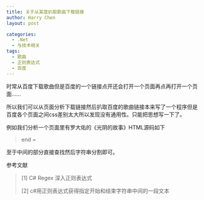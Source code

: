 ```yaml
---
title: 关于从某度扒取歌曲下载链接
author: Harry Chen
layout: post

categories:
  - .Net
  - 与技术相关
tags:
  - 歌曲
  - 正则表达式
  - 百度
---
```


  时常从百度下载歌曲但是百度的一个链接点开还会打开一个页面再点再打开一个页面……

  所以我们可以从页面分析下载链接然后扒取百度的歌曲链接本来写了一个程序但是百度各个页面之间css差别太大所以发现没有通用性。只能把思想写一下了。

  例如我们分析一个页面里有罗大佑的《光阴的故事》HTML源码如下


> end =

  至于中间的部分直接查找然后字符串分割即可。

参考文献

> [1] C# Regex 深入正则表达式
>
> 
>
> [2] c#用正则表达式获得指定开始和结束字符串中间的一段文本
>
> 
